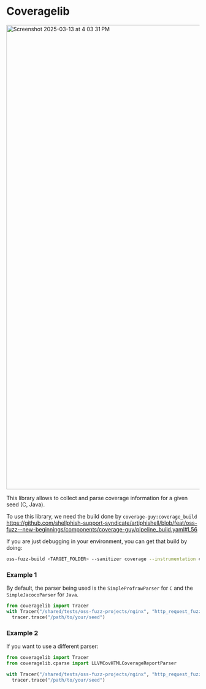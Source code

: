 # Coveragelib

<img width="1212" alt="Screenshot 2025-03-13 at 4 03 31 PM" src="https://github.com/user-attachments/assets/5fc7ba86-dc3d-423c-adab-7d9a4ff61084" />

This library allows to collect and parse coverage information for a given seed (C, Java).

To use this library, we need the build done by `coverage-guy:coverage_build` https://github.com/shellphish-support-syndicate/artiphishell/blob/feat/oss-fuzz--new-beginnings/components/coverage-guy/pipeline_build.yaml#L56


If you are just debugging in your environment, you can get that build by
doing:

```bash
oss-fuzz-build <TARGET_FOLDER> --sanitizer coverage --instrumentation coverage_fast --architecture x86_64
```

### Example 1

By default, the parser being used is the `SimpleProfrawParser` for `C` and the `SimpleJacocoParser` for `Java`.

```python
from coveragelib import Tracer
with Tracer("/shared/tests/oss-fuzz-projects/nginx", "http_request_fuzzer") as tracer:
  tracer.trace("/path/to/your/seed")
```

### Example 2

If you want to use a different parser:


```python
from coveragelib import Tracer
from coveragelib.cparse import LLVMCovHTMLCoverageReportParser

with Tracer("/shared/tests/oss-fuzz-projects/nginx", "http_request_fuzzer", parser=LLVMCovHTMLCoverageReportParser()) as tracer:
  tracer.trace("/path/to/your/seed")
```
